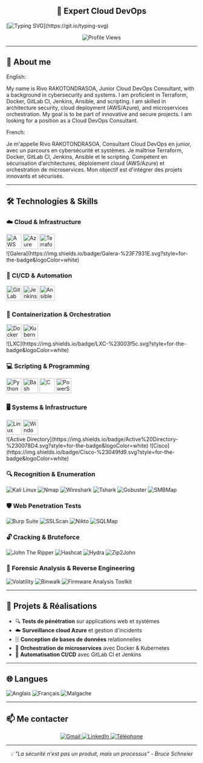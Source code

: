 <h2 align="center">🚀 Expert Cloud DevOps</h2>

[![Typing SVG](https://readme-typing-svg.demolab.com?font=Ubuntu&size=35&duration=2500&pause=1000&color=00FF66&center=true&multiline=true&width=1000&height=150&lines=Hello+World%2C+My+name+is+Rivo+!;%23OpenToWork;En+recherche+d'un+poste+en+tant+que+DevOps+junior.)](https://git.io/typing-svg)

<p align="center">
  <img src="https://komarev.com/ghpvc/?username=rivo-rakotondrasoa&color=00FF66&style=for-the-badge" alt="Profile Views" />
</p>

---

## 🎯 About me

English:

My name is Rivo RAKOTONDRASOA,
Junior Cloud DevOps Consultant, with a background in cybersecurity and systems.
I am proficient in Terraform, Docker, GitLab CI, Jenkins, Ansible, and scripting.
I am skilled in architecture security, cloud deployment (AWS/Azure), and microservices orchestration.
My goal is to be part of innovative and secure projects.
I am looking for a position as a Cloud DevOps Consultant.

French:

Je m'appelle Rivo RAKOTONDRASOA,
Consultant Cloud DevOps en junior, avec un parcours en cybersécurité et systèmes.
Je maîtrise Terraform, Docker, GitLab CI, Jenkins, Ansible et le scripting.
Compétent en sécurisation d’architectures, déploiement cloud (AWS/Azure) et orchestration
de microservices.
Mon objectif est d'intégrer des projets innovants et sécurisés.



---

## 🛠️ Technologies & Skills

### ☁️ Cloud & Infrastructure
<p>
  <img src="https://skillicons.dev/icons?i=aws" alt="AWS" height="40"/>
  <img src="https://skillicons.dev/icons?i=azure" alt="Azure" height="40"/>
  <img src="https://skillicons.dev/icons?i=terraform" alt="Terraform" height="40">
   <br>
  ![Galera](https://img.shields.io/badge/Galera-%23F7931E.svg?style=for-the-badge&logoColor=white)
</p>

### 🔄 CI/CD & Automation
<p>
  <img src="https://skillicons.dev/icons?i=gitlab" alt="GitLab CI" height="40"/>
  <img src="https://skillicons.dev/icons?i=jenkins" alt="Jenkins" height="40"/>
  <img src="https://skillicons.dev/icons?i=ansible" alt="Ansible" height="40"/>
</p>

### 🐳 Containerization & Orchestration
<p>
  <img src="https://skillicons.dev/icons?i=docker" alt="Docker" height="40"/>
  <img src="https://skillicons.dev/icons?i=kubernetes" alt="Kubernetes" height="40"/>
  <br>
  ![LXC](https://img.shields.io/badge/LXC-%23003f5c.svg?style=for-the-badge&logoColor=white)
</p>

### 💻 Scripting & Programming
<p>
  <img src="https://skillicons.dev/icons?i=python" alt="Python" height="40"/>
  <img src="https://skillicons.dev/icons?i=bash" alt="Bash" height="40"/>
  <img src="https://skillicons.dev/icons?i=c" alt="C" height="40"/>
  <img src="https://skillicons.dev/icons?i=powershell" alt="PowerShell" height="40"/>
</p>

### 🖥️ Systems & Infrastructure
<p>
  <img src="https://skillicons.dev/icons?i=linux" alt="Linux" height="40"/>
  <img src="https://skillicons.dev/icons?i=windows" alt="Windows Server" height="40"/>
  <br>
  ![Active Directory](https://img.shields.io/badge/Active%20Directory-%230078D4.svg?style=for-the-badge&logoColor=white)
  ![Cisco](https://img.shields.io/badge/Cisco-%23049fd9.svg?style=for-the-badge&logoColor=white)
</p>

### 🔍 Recognition & Enumeration
![Kali Linux](https://img.shields.io/badge/Kali%20Linux-%23268BEE.svg?style=for-the-badge&logoColor=white)
![Nmap](https://img.shields.io/badge/Nmap-%23000000.svg?style=for-the-badge&logoColor=white)
![Wireshark](https://img.shields.io/badge/Wireshark-%231679A7.svg?style=for-the-badge&logoColor=white)
![Tshark](https://img.shields.io/badge/Tshark-%231679A7.svg?style=for-the-badge&logoColor=white)
![Gobuster](https://img.shields.io/badge/Gobuster-%23FF6B35.svg?style=for-the-badge&logoColor=white)
![SMBMap](https://img.shields.io/badge/SMBMap-%23FF5722.svg?style=for-the-badge&logoColor=white)

### 🛡️ Web Penetration Tests
![Burp Suite](https://img.shields.io/badge/Burp%20Suite-%23FF6633.svg?style=for-the-badge&logoColor=white)
![SSLScan](https://img.shields.io/badge/SSLScan-%23009639.svg?style=for-the-badge&logoColor=white)
![Nikto](https://img.shields.io/badge/Nikto-%23000000.svg?style=for-the-badge&logoColor=white)
![SQLMap](https://img.shields.io/badge/SQLMap-%23336791.svg?style=for-the-badge&logoColor=white)

### 🔓 Cracking & Bruteforce
![John The Ripper](https://img.shields.io/badge/John%20The%20Ripper-%23FF0000.svg?style=for-the-badge&logoColor=white)
![Hashcat](https://img.shields.io/badge/Hashcat-%23FFD700.svg?style=for-the-badge&logoColor=black)
![Hydra](https://img.shields.io/badge/Hydra-%2300CED1.svg?style=for-the-badge&logoColor=black)
![Zip2John](https://img.shields.io/badge/Zip2John-%23800080.svg?style=for-the-badge&logoColor=white)

### 🔬 Forensic Analysis & Reverse Engineering
![Volatility](https://img.shields.io/badge/Volatility-%23FF4500.svg?style=for-the-badge&logoColor=white)
![Binwalk](https://img.shields.io/badge/Binwalk-%238A2BE2.svg?style=for-the-badge&logoColor=white)
![Firmware Analysis Toolkit](https://img.shields.io/badge/Firmware%20Analysis%20Toolkit-%23228B22.svg?style=for-the-badge&logoColor=white)

---

## 🌟 Projets & Réalisations

- 🔍 **Tests de pénétration** sur applications web et systèmes
- ☁️ **Surveillance cloud Azure** et gestion d'incidents
- 🗄️ **Conception de bases de données** relationnelles
- 🐳 **Orchestration de microservices** avec Docker & Kubernetes
- 🔧 **Automatisation CI/CD** avec GitLab CI et Jenkins

---

## 🌐 Langues

![Anglais](https://img.shields.io/badge/Anglais-B2%20Professionnel-blue?style=for-the-badge)
![Français](https://img.shields.io/badge/Français-Langue%20maternelle-green?style=for-the-badge)
![Malgache](https://img.shields.io/badge/Malgache-Langue%20maternelle-green?style=for-the-badge)

---

## 📫 Me contacter

<p align="center">
  <a href="mailto:mamonjyrivo@gmail.com">
    <img src="https://img.shields.io/badge/Gmail-D14836?style=for-the-badge&logo=gmail&logoColor=white" alt="Gmail" />
  </a>
  <a href="https://linkedin.com/in/rivo-rakotondrasoa">
    <img src="https://img.shields.io/badge/linkedin-%230077B5.svg?style=for-the-badge&logo=linkedin&logoColor=white" alt="LinkedIn" />
  </a>
  <a href="tel:0675419587">
    <img src="https://img.shields.io/badge/Téléphone-00FF66?style=for-the-badge&logo=phone&logoColor=white" alt="Téléphone" />
  </a>
</p>

---

<p align="center">
  <i>💡 "La sécurité n'est pas un produit, mais un processus" - Bruce Schneier</i>
</p>
